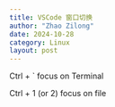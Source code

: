 ```yaml
---
title: VSCode 窗口切换 
author: "Zhao Zilong"
date: 2024-10-28
category: Linux
layout: post
---
```


Ctrl + ` focus on Terminal

Ctrl + 1 (or 2) focus on file
